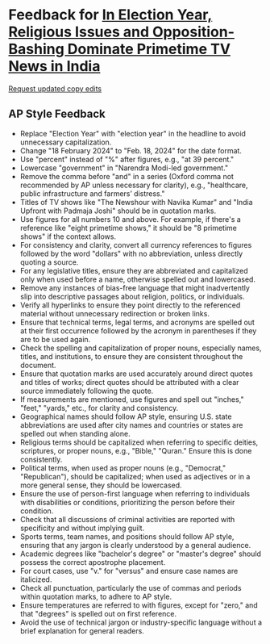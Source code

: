 # Feedback for [In Election Year, Religious Issues and Opposition-Bashing Dominate Primetime TV News in India](https://meghnadbose.github.io/indian-tv-media-coverage-analysis/)

[Request updated copy edits](https://github.com/jsoma/data-studio-projects-2024/issues/new/choose)

## AP Style Feedback

- Replace "Election Year" with "election year" in the headline to avoid unnecessary capitalization.
- Change "18 February 2024" to "Feb. 18, 2024" for the date format.
- Use "percent" instead of "%" after figures, e.g., "at 39 percent."
- Lowercase "government" in "Narendra Modi-led government."
- Remove the comma before "and" in a series (Oxford comma not recommended by AP unless necessary for clarity), e.g., "healthcare, public infrastructure and farmers’ distress."
- Titles of TV shows like "The Newshour with Navika Kumar" and "India Upfront with Padmaja Joshi" should be in quotation marks.
- Use figures for all numbers 10 and above. For example, if there's a reference like "eight primetime shows," it should be "8 primetime shows" if the context allows.
- For consistency and clarity, convert all currency references to figures followed by the word "dollars" with no abbreviation, unless directly quoting a source.
- For any legislative titles, ensure they are abbreviated and capitalized only when used before a name, otherwise spelled out and lowercased.
- Remove any instances of bias-free language that might inadvertently slip into descriptive passages about religion, politics, or individuals.
- Verify all hyperlinks to ensure they point directly to the referenced material without unnecessary redirection or broken links.
- Ensure that technical terms, legal terms, and acronyms are spelled out at their first occurrence followed by the acronym in parentheses if they are to be used again.
- Check the spelling and capitalization of proper nouns, especially names, titles, and institutions, to ensure they are consistent throughout the document.
- Ensure that quotation marks are used accurately around direct quotes and titles of works; direct quotes should be attributed with a clear source immediately following the quote.
- If measurements are mentioned, use figures and spell out "inches," "feet," "yards," etc., for clarity and consistency.
- Geographical names should follow AP style, ensuring U.S. state abbreviations are used after city names and countries or states are spelled out when standing alone.
- Religious terms should be capitalized when referring to specific deities, scriptures, or proper nouns, e.g., "Bible," "Quran." Ensure this is done consistently.
- Political terms, when used as proper nouns (e.g., "Democrat," "Republican"), should be capitalized; when used as adjectives or in a more general sense, they should be lowercased.
- Ensure the use of person-first language when referring to individuals with disabilities or conditions, prioritizing the person before their condition.
- Check that all discussions of criminal activities are reported with specificity and without implying guilt.
- Sports terms, team names, and positions should follow AP style, ensuring that any jargon is clearly understood by a general audience.
- Academic degrees like "bachelor's degree" or "master's degree" should possess the correct apostrophe placement.
- For court cases, use "v." for "versus" and ensure case names are italicized.
- Check all punctuation, particularly the use of commas and periods within quotation marks, to adhere to AP style.
- Ensure temperatures are referred to with figures, except for "zero," and that "degrees" is spelled out on first reference.
- Avoid the use of technical jargon or industry-specific language without a brief explanation for general readers.